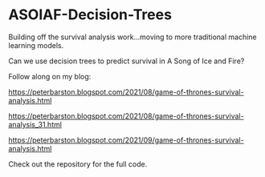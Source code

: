 # ASOIAF-Decision-Trees


Building off the survival analysis work...moving to more traditional machine learning models. 

Can we use decision trees to predict survival in A Song of Ice and Fire? 

Follow along on my blog: 

https://peterbarston.blogspot.com/2021/08/game-of-thrones-survival-analysis.html

https://peterbarston.blogspot.com/2021/08/game-of-thrones-survival-analysis_31.html

https://peterbarston.blogspot.com/2021/09/game-of-thrones-survival-analysis.html

Check out the repository for the full code. 

